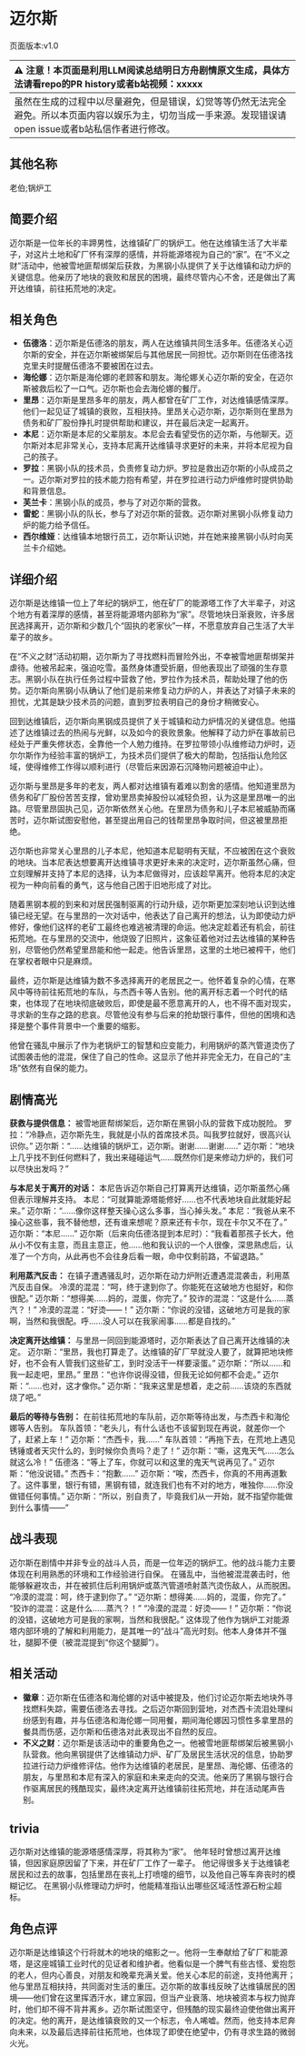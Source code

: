 # 迈尔斯
页面版本:v1.0
 

| :warning: 注意！本页面是利用LLM阅读总结明日方舟剧情原文生成，具体方法请看repo的PR history或者b站视频：xxxxx           |
|:----------------------------|
| 虽然在生成的过程中以尽量避免，但是错误，幻觉等等仍然无法完全避免。所以本页面内容以娱乐为主，切勿当成一手来源。发现错误请open issue或者b站私信作者进行修改。|



## 其他名称
老伯;锅炉工
## 简要介绍
迈尔斯是一位年长的丰蹄男性，达维镇矿厂的锅炉工。他在达维镇生活了大半辈子，对这片土地和矿厂怀有深厚的感情，并将能源塔视为自己的“家”。在“不义之财”活动中，他被雪地匪帮绑架后获救，为黑钢小队提供了关于达维镇和动力炉的关键信息。他亲历了地块的衰败和居民的困境，最终尽管内心不舍，还是做出了离开达维镇，前往拓荒地的决定。
## 相关角色
-   **伍德洛**：迈尔斯是伍德洛的朋友，两人在达维镇共同生活多年。伍德洛关心迈尔斯的安全，并在迈尔斯被绑架后与其他居民一同担忧。迈尔斯则在伍德洛找克里夫时提醒伍德洛不要被困在过去。
-   **海伦娜**：迈尔斯是海伦娜的老顾客和朋友。海伦娜关心迈尔斯的安全，在迈尔斯被救后松了一口气。迈尔斯也会去海伦娜的餐厅。
-   **里昂**：迈尔斯是里昂多年的朋友，两人都曾在矿厂工作，对达维镇感情深厚。他们一起见证了城镇的衰败，互相扶持。里昂关心迈尔斯，迈尔斯则在里昂为债务和矿厂股份挣扎时提供帮助和建议，并在最后决定一起离开。
-   **本尼**：迈尔斯是本尼的父辈朋友。本尼会去看望受伤的迈尔斯，与他聊天。迈尔斯对本尼非常关心，支持本尼离开达维镇寻求更好的未来，并将本尼视为自己的孩子。
-   **罗拉**：黑钢小队的技术员，负责修复动力炉。罗拉是救出迈尔斯的小队成员之一。迈尔斯对罗拉的技术能力抱有希望，并在罗拉进行动力炉维修时提供协助和背景信息。
-   **芙兰卡**：黑钢小队的成员，参与了对迈尔斯的营救。
-   **雷蛇**：黑钢小队的队长，参与了对迈尔斯的营救。迈尔斯对黑钢小队修复动力炉的能力给予信任。
-   **西尔维娅**：达维镇本地银行员工，迈尔斯认识她，并在她来接黑钢小队时向芙兰卡介绍她。
## 详细介绍
迈尔斯是达维镇一位上了年纪的锅炉工，他在矿厂的能源塔工作了大半辈子，对这个地方有着深厚的感情，甚至将能源塔内部称为“家”。尽管地块日渐衰败，许多居民选择离开，迈尔斯和少数几个“固执的老家伙”一样，不愿意放弃自己生活了大半辈子的故乡。

在“不义之财”活动初期，迈尔斯为了寻找燃料而冒险外出，不幸被雪地匪帮绑架并虐待。他被吊起来，强迫吃雪。虽然身体遭受折磨，但他表现出了顽强的生存意志。黑钢小队在执行任务过程中营救了他，罗拉作为技术员，帮助处理了他的伤势。迈尔斯向黑钢小队确认了他们是前来修复动力炉的人，并表达了对镇子未来的担忧，尤其是缺少技术员的问题，直到罗拉表明自己的身份才稍微安心。

回到达维镇后，迈尔斯向黑钢成员提供了关于城镇和动力炉情况的关键信息。他描述了达维镇过去的热闹与光鲜，以及如今的衰败景象。他解释了动力炉在事故前已经处于严重失修状态，全靠他一个人勉力维持。在罗拉带领小队维修动力炉时，迈尔尔斯作为经验丰富的锅炉工，为技术员们提供了极大的帮助，包括指认危险区域，使得维修工作得以顺利进行（尽管后来因源石沉降物问题被迫中止）。

迈尔斯与里昂是多年的老友，两人都对达维镇有着难以割舍的感情。他知道里昂为债务和矿厂股份苦苦支撑，曾劝里昂卖掉股份以减轻负担，认为这是里昂唯一的出路。尽管里昂固执己见，迈尔斯依然关心他。在里昂为债务和儿子本尼被威胁而痛苦时，迈尔斯试图安慰他，甚至提出用自己的钱帮里昂争取时间，但这被里昂拒绝。

迈尔斯也非常关心里昂的儿子本尼，他知道本尼聪明有天赋，不应被困在这个衰败的地块。当本尼表达想要离开达维镇寻求更好未来的决定时，迈尔斯虽然心痛，但立刻理解并支持了本尼的选择，认为本尼做得对，应该趁早离开。他将本尼的决定视为一种向前看的勇气，这与他自己困于旧地形成了对比。

随着黑钢本舰的到来和对居民强制驱离的行动升级，迈尔斯更加深刻地认识到达维镇已经无望。在与里昂的一次对话中，他表达了自己离开的想法，认为即使动力炉修好，像他们这样的老矿工最终也难逃被清理的命运。他决定趁着还有机会，前往拓荒地。在与里昂的交流中，他烧毁了旧照片，这象征着他对过去达维镇的某种告别，尽管他仍然希望里昂能和他一起走。他告诉里昂，这里的土地已被榨干，他们在掌权者眼中只是麻烦。

最终，迈尔斯是达维镇为数不多选择离开的老居民之一。他怀着复杂的心情，在寒风中等待前往拓荒地的车队，与杰西卡等人告别。他的离开标志着一个时代的结束，也体现了在地块彻底破败后，即使是最不愿意离开的人，也不得不面对现实，寻求新的生存之路的悲哀。尽管他没有参与后来的抢劫银行事件，但他的困境和选择是整个事件背景中一个重要的缩影。

他曾在骚乱中展示了作为老锅炉工的智慧和应变能力，利用锅炉的蒸汽管道烫伤了试图袭击他的混混，保住了自己的性命。这显示了他并非完全无力，在自己的“主场”依然有自保的能力。
## 剧情高光
**获救与提供信息：**
被雪地匪帮绑架后，迈尔斯在黑钢小队的营救下成功脱险。
罗拉：“冷静点，迈尔斯先生，我就是小队的首席技术员。叫我罗拉就好，很高兴认识你。”
迈尔斯：“......达维镇的锅炉工，迈尔斯。谢谢......谢谢......”
迈尔斯：“地块上几乎找不到任何燃料了，我出来碰碰运气......既然你们是来修动力炉的，我们可以尽快出发吗？”

**与本尼关于离开的对话：**
本尼告诉迈尔斯自己打算离开达维镇，迈尔斯虽然心痛但表示理解并支持。
本尼：“可就算能源塔能修好......也不代表地块自此就能好起来。”
迈尔斯：“......像你这样整天操心这么多事，当心掉头发。”
本尼：“我爸从来不操心这些事，我不替他想，还有谁来想呢？原来还有卡尔，现在卡尔又不在了。”
迈尔斯：“本尼......”
迈尔斯（后来向伍德洛提到本尼时）：“我看着那孩子长大，他从小不仅有主意，而且主意正，他......他和我认识的一个人很像，深思熟虑后，认准了一个方向，从此再也不会往身后看一眼，命中仅剩前路，不留退路。”

**利用蒸汽反击：**
在镇子遭遇骚乱时，迈尔斯在动力炉附近遭遇混混袭击，利用蒸汽反击自保。
冷漠的混混：“呵，终于逮到你了。你能死在这破地方也挺好，和你很配。”
迈尔斯：“想得美......妈的，混蛋，你完了。”
狡诈的混混：“这是什么......蒸汽？！”
冷漠的混混：“好烫——！”
迈尔斯：“你说的没错，这破地方可是我的家啊，当然和我很配。呼......没人可以在我家闹事......都是自找的。”

**决定离开达维镇：**
与里昂一同回到能源塔时，迈尔斯表达了自己离开达维镇的决定。
迈尔斯：“里昂，我也打算走了。达维镇的矿厂早就没人要了，就算把地块修好，也不会有人管我们这些矿工，到时没活干一样要滚蛋。”
迈尔斯：“所以......和我一起走吧，里昂。”
里昂：“也许你说得没错，但我无论如何都不会走。”
迈尔斯：“......也对，这才像你。”
迈尔斯：“我来这里是想着，走之前......该烧的东西就烧了吧。”

**最后的等待与告别：**
在前往拓荒地的车队前，迈尔斯等待出发，与杰西卡和海伦娜等人告别。
车队首领：“老头儿，有什么话也不该留到现在再说，就差你一个了，赶紧上车！”
迈尔斯：“杰西卡，我......”
车队首领：“再拖下去，在荒地上遇见锈锤或者天灾什么的，到时候你负责吗？走了！”
迈尔斯：“嘶，这鬼天气......怎么就这么冷！”
伍德洛：“等上了车，你就可以和这里的鬼天气说再见了。”
迈尔斯：“他没说错。”
杰西卡：“抱歉......”
迈尔斯：“唉，杰西卡，你真的不用再道歉了。这件事里，银行有错，黑钢有错，就连我们也有不对的地方，唯独你......你没做错任何事情。”
迈尔斯：“所以，别自责了，毕竟我们从一开始，就不指望你能做到什么事情——”
## 战斗表现
迈尔斯在剧情中并非专业的战斗人员，而是一位年迈的锅炉工。他的战斗能力主要体现在利用熟悉的环境和工作经验进行自保。
在骚乱中，当他被混混袭击时，他能够躲避攻击，并在被抓住后利用锅炉或蒸汽管道喷射蒸汽烫伤敌人，从而脱困。
“冷漠的混混：呵，终于逮到你了。”
“迈尔斯：想得美......妈的，混蛋，你完了。”
“狡诈的混混：这是什么......蒸汽？！”
“冷漠的混混：好烫——！”
迈尔斯：“你说的没错，这破地方可是我的家啊，当然和我很配。”
这体现了他作为锅炉工对能源塔内部环境的了解和利用能力，是其唯一的“战斗”高光时刻。他本人身体并不强壮，腿脚不便（被混混提到“你这个腿脚”）。
## 相关活动
-   **徽章**：迈尔斯在伍德洛和海伦娜的对话中被提及，他们讨论迈尔斯去地块外寻找燃料失踪，需要伍德洛去寻找。之后迈尔斯回到营地，对杰西卡流泪处理纠纷感到有趣，并与伍德洛和海伦娜一同用餐，期间海伦娜因习惯性多拿里昂的餐具而伤感，迈尔斯和伍德洛对此表现出不自然的反应。
-   **不义之财**：迈尔斯是该活动中的重要角色之一。他被雪地匪帮绑架后被黑钢小队营救。他向黑钢提供了达维镇动力炉、矿厂及居民生活状况的信息，协助罗拉进行动力炉维修评估。他作为达维镇的老居民，是里昂、海伦娜、伍德洛的朋友，与里昂和本尼有深入的家庭和未来走向的交流。他亲历了黑钢与银行合作驱离居民的残酷现实，最终决定离开达维镇前往拓荒地，并在活动尾声告别。
## trivia
迈尔斯对达维镇的能源塔感情深厚，将其称为“家”。
他年轻时曾想过离开达维镇，但因家庭原因留了下来，并在矿厂工作了一辈子。
他记得很多关于达维镇老居民和过去的故事，包括里昂在丧礼上打喷嚏的细节，以及他自己等车奔丧时的模糊记忆。
在黑钢小队修理动力炉时，他能精准指认出哪些区域活性源石粉尘超标。
## 角色点评
迈尔斯是达维镇这个行将就木的地块的缩影之一。他将一生奉献给了矿厂和能源塔，是这座城镇工业时代的见证者和维护者。他看似是一个脾气有些古怪、爱抱怨的老人，但内心善良，对朋友和晚辈充满关爱。他关心本尼的前途，支持他离开；他与里昂互相扶持，共同面对生活的重压。迈尔斯的故事线反映了达维镇居民的困境——他们曾在这里挥洒汗水，建立家园，但当产业衰落、地块被资本与权力抛弃时，他们却不得不背井离乡。迈尔斯试图坚守，但残酷的现实最终迫使他做出离开的决定。他的离开，是达维镇衰败的又一个标志，令人唏嘘。然而，他支持本尼奔向未来，以及最后选择前往拓荒地，也体现了即使在绝望中，仍有寻求生路的微弱火光。